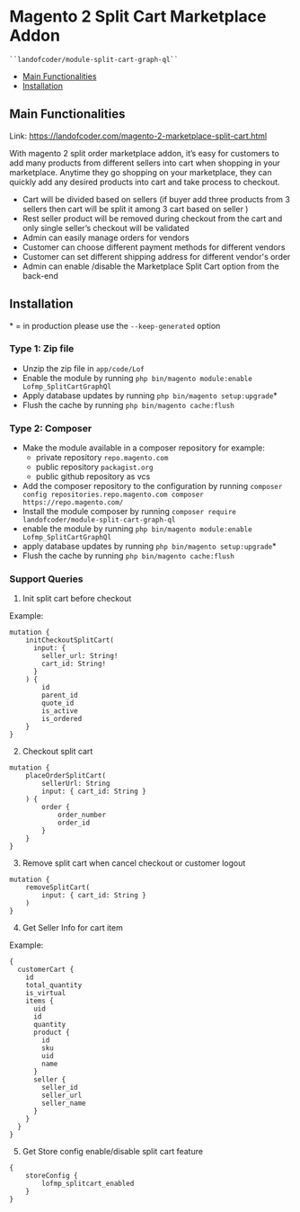 # Magento 2 Split Cart Marketplace Addon

    ``landofcoder/module-split-cart-graph-ql``

- [Main Functionalities](#markdown-header-main-functionalities)
- [Installation](#markdown-header-installation)

## Main Functionalities
Link: https://landofcoder.com/magento-2-marketplace-split-cart.html

With magento 2 split order marketplace addon, it’s easy for customers to add many products from different sellers into cart when shopping in your marketplace.
Anytime they go shopping on your marketplace, they can quickly add any desired products into cart and take process to checkout.

- Cart will be divided based on sellers (if buyer add three products from 3 sellers then cart will be split it among 3 cart based on seller )
- Rest seller product will be removed during checkout from the cart and only single seller’s checkout will be validated
- Admin can easily manage orders for vendors
- Customer can choose different payment methods for different vendors
- Customer can set different shipping address for different vendor's order
- Admin can enable /disable the Marketplace Split Cart option from the back-end

## Installation
\* = in production please use the `--keep-generated` option

### Type 1: Zip file

- Unzip the zip file in `app/code/Lof`
- Enable the module by running `php bin/magento module:enable Lofmp_SplitCartGraphQl`
- Apply database updates by running `php bin/magento setup:upgrade`\*
- Flush the cache by running `php bin/magento cache:flush`

### Type 2: Composer

- Make the module available in a composer repository for example:
    - private repository `repo.magento.com`
    - public repository `packagist.org`
    - public github repository as vcs
- Add the composer repository to the configuration by running `composer config repositories.repo.magento.com composer https://repo.magento.com/`
- Install the module composer by running `composer require landofcoder/module-split-cart-graph-ql`
- enable the module by running `php bin/magento module:enable Lofmp_SplitCartGraphQl`
- apply database updates by running `php bin/magento setup:upgrade`\*
- Flush the cache by running `php bin/magento cache:flush`

### Support Queries

1. Init split cart before checkout

Example:

```
mutation {
    initCheckoutSplitCart(
      input: {
        seller_url: String!
        cart_id: String!
      }
    ) {
        id
        parent_id
        quote_id
        is_active
        is_ordered
    }
}
```
2. Checkout split cart

```
mutation {
    placeOrderSplitCart(
        sellerUrl: String
        input: { cart_id: String }
    ) {
        order {
            order_number
            order_id
        }
    }
}
```
3. Remove split cart when cancel checkout or customer logout

```
mutation {
    removeSplitCart(
        input: { cart_id: String }
    )
}
```
4. Get Seller Info for cart item

Example:
```
{
  customerCart {
    id
    total_quantity
    is_virtual
    items {
      uid
      id
      quantity
      product {
        id
        sku
        uid
        name
      }
      seller {
        seller_id
        seller_url
        seller_name
      }
    }
  }
}
```
5. Get Store config enable/disable split cart feature

```
{
    storeConfig {
        lofmp_splitcart_enabled
    }
}
```
